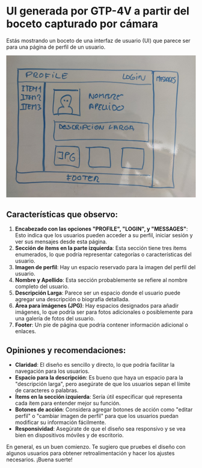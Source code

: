 
# UI generada por GTP-4V a partir del boceto capturado por cámara

Estás mostrando un boceto de una interfaz de usuario (UI) que parece ser para una página de perfil de un usuario.

![Boceto UI](./images/boceto-original.jpg)

## Características que observo:

1. **Encabezado con las opciones "PROFILE", "LOGIN", y "MESSAGES"**: Esto indica que los usuarios pueden acceder a su perfil, iniciar sesión y ver sus mensajes desde esta página.
2. **Sección de ítems en la parte izquierda**: Esta sección tiene tres ítems enumerados, lo que podría representar categorías o características del usuario.
3. **Imagen de perfil**: Hay un espacio reservado para la imagen del perfil del usuario.
4. **Nombre y Apellido**: Esta sección probablemente se refiere al nombre completo del usuario.
5. **Descripción Larga**: Parece ser un espacio donde el usuario puede agregar una descripción o biografía detallada.
6. **Área para imágenes (JPG)**: Hay espacios designados para añadir imágenes, lo que podría ser para fotos adicionales o posiblemente para una galería de fotos del usuario.
7. **Footer**: Un pie de página que podría contener información adicional o enlaces.

## Opiniones y recomendaciones:

- **Claridad**: El diseño es sencillo y directo, lo que podría facilitar la navegación para los usuarios.
- **Espacio para la descripción**: Es bueno que haya un espacio para la "descripción larga", pero asegúrate de que los usuarios sepan el límite de caracteres o palabras.
- **Ítems en la sección izquierda**: Sería útil especificar qué representa cada ítem para entender mejor su función.
- **Botones de acción**: Considera agregar botones de acción como "editar perfil" o "cambiar imagen de perfil" para que los usuarios puedan modificar su información fácilmente.
- **Responsividad**: Asegúrate de que el diseño sea responsivo y se vea bien en dispositivos móviles y de escritorio.

En general, es un buen comienzo. Te sugiero que pruebes el diseño con algunos usuarios para obtener retroalimentación y hacer los ajustes necesarios. ¡Buena suerte!